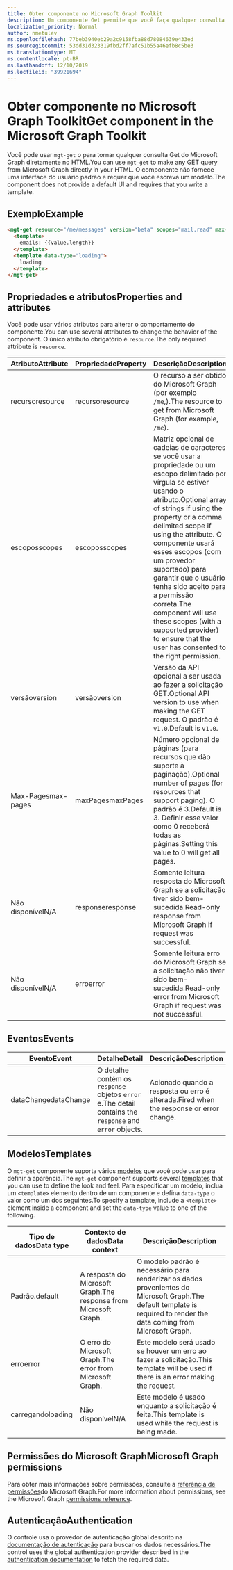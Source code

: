 ```yaml
---
title: Obter componente no Microsoft Graph Toolkit
description: Um componente Get permite que você faça qualquer consulta GET do Microsoft Graph diretamente no HTML.
localization_priority: Normal
author: nmetulev
ms.openlocfilehash: 77beb3940eb29a2c9158fba88d78084639e433ed
ms.sourcegitcommit: 53dd31d323319fbd2ff7afc51b55a46efb8c5be3
ms.translationtype: MT
ms.contentlocale: pt-BR
ms.lasthandoff: 12/10/2019
ms.locfileid: "39921694"
---
```

# <a name="get-component-in-the-microsoft-graph-toolkit"></a><span data-ttu-id="47498-103">Obter componente no Microsoft Graph Toolkit</span><span class="sxs-lookup"><span data-stu-id="47498-103">Get component in the Microsoft Graph Toolkit</span></span>

<span data-ttu-id="47498-104">Você pode usar `mgt-get` o para tornar qualquer consulta Get do Microsoft Graph diretamente no HTML.</span><span class="sxs-lookup"><span data-stu-id="47498-104">You can use `mgt-get` to make any GET query from Microsoft Graph directly in your HTML.</span></span> <span data-ttu-id="47498-105">O componente não fornece uma interface do usuário padrão e requer que você escreva um modelo.</span><span class="sxs-lookup"><span data-stu-id="47498-105">The component does not provide a default UI and requires that you write a template.</span></span>

## <a name="example"></a><span data-ttu-id="47498-106">Exemplo</span><span class="sxs-lookup"><span data-stu-id="47498-106">Example</span></span>

```html
<mgt-get resource="/me/messages" version="beta" scopes="mail.read" max-pages="2">
  <template>
    emails: {{value.length}}
  </template>
  <template data-type="loading">
    loading
  </template>
</mgt-get>
```

## <a name="properties-and-attributes"></a><span data-ttu-id="47498-107">Propriedades e atributos</span><span class="sxs-lookup"><span data-stu-id="47498-107">Properties and attributes</span></span>

<span data-ttu-id="47498-108">Você pode usar vários atributos para alterar o comportamento do componente.</span><span class="sxs-lookup"><span data-stu-id="47498-108">You can use several attributes to change the behavior of the component.</span></span> <span data-ttu-id="47498-109">O único atributo obrigatório é `resource`.</span><span class="sxs-lookup"><span data-stu-id="47498-109">The only required attribute is `resource`.</span></span>

| <span data-ttu-id="47498-110">Atributo</span><span class="sxs-lookup"><span data-stu-id="47498-110">Attribute</span></span> | <span data-ttu-id="47498-111">Propriedade</span><span class="sxs-lookup"><span data-stu-id="47498-111">Property</span></span>  | <span data-ttu-id="47498-112">Descrição</span><span class="sxs-lookup"><span data-stu-id="47498-112">Description</span></span> |
| --- | --- | --- |
| <span data-ttu-id="47498-113">recurso</span><span class="sxs-lookup"><span data-stu-id="47498-113">resource</span></span> | <span data-ttu-id="47498-114">recurso</span><span class="sxs-lookup"><span data-stu-id="47498-114">resource</span></span> | <span data-ttu-id="47498-115">O recurso a ser obtido do Microsoft Graph (por exemplo `/me`,).</span><span class="sxs-lookup"><span data-stu-id="47498-115">The resource to get from Microsoft Graph (for example, `/me`).</span></span> |
| <span data-ttu-id="47498-116">escopos</span><span class="sxs-lookup"><span data-stu-id="47498-116">scopes</span></span> | <span data-ttu-id="47498-117">escopos</span><span class="sxs-lookup"><span data-stu-id="47498-117">scopes</span></span> | <span data-ttu-id="47498-118">Matriz opcional de cadeias de caracteres se você usar a propriedade ou um escopo delimitado por vírgula se estiver usando o atributo.</span><span class="sxs-lookup"><span data-stu-id="47498-118">Optional array of strings if using the property or a comma delimited scope if using the attribute.</span></span> <span data-ttu-id="47498-119">O componente usará esses escopos (com um provedor suportado) para garantir que o usuário tenha sido aceito para a permissão correta.</span><span class="sxs-lookup"><span data-stu-id="47498-119">The component will use these scopes (with a supported provider) to ensure that the user has consented to the right permission.</span></span> |
| <span data-ttu-id="47498-120">versão</span><span class="sxs-lookup"><span data-stu-id="47498-120">version</span></span> | <span data-ttu-id="47498-121">versão</span><span class="sxs-lookup"><span data-stu-id="47498-121">version</span></span> | <span data-ttu-id="47498-122">Versão da API opcional a ser usada ao fazer a solicitação GET.</span><span class="sxs-lookup"><span data-stu-id="47498-122">Optional API version to use when making the GET request.</span></span> <span data-ttu-id="47498-123">O padrão é `v1.0`.</span><span class="sxs-lookup"><span data-stu-id="47498-123">Default is `v1.0`.</span></span>  |
| <span data-ttu-id="47498-124">Max-Pages</span><span class="sxs-lookup"><span data-stu-id="47498-124">max-pages</span></span> | <span data-ttu-id="47498-125">maxPages</span><span class="sxs-lookup"><span data-stu-id="47498-125">maxPages</span></span> | <span data-ttu-id="47498-126">Número opcional de páginas (para recursos que dão suporte à paginação).</span><span class="sxs-lookup"><span data-stu-id="47498-126">Optional number of pages (for resources that support paging).</span></span> <span data-ttu-id="47498-127">O padrão é 3.</span><span class="sxs-lookup"><span data-stu-id="47498-127">Default is 3.</span></span> <span data-ttu-id="47498-128">Definir esse valor como 0 receberá todas as páginas.</span><span class="sxs-lookup"><span data-stu-id="47498-128">Setting this value to 0 will get all pages.</span></span>  |
| <span data-ttu-id="47498-129">Não disponível</span><span class="sxs-lookup"><span data-stu-id="47498-129">N/A</span></span> | <span data-ttu-id="47498-130">response</span><span class="sxs-lookup"><span data-stu-id="47498-130">response</span></span> | <span data-ttu-id="47498-131">Somente leitura resposta do Microsoft Graph se a solicitação tiver sido bem-sucedida.</span><span class="sxs-lookup"><span data-stu-id="47498-131">Read-only response from Microsoft Graph if request was successful.</span></span>  |
| <span data-ttu-id="47498-132">Não disponível</span><span class="sxs-lookup"><span data-stu-id="47498-132">N/A</span></span> |<span data-ttu-id="47498-133">erro</span><span class="sxs-lookup"><span data-stu-id="47498-133">error</span></span>| <span data-ttu-id="47498-134">Somente leitura erro do Microsoft Graph se a solicitação não tiver sido bem-sucedida.</span><span class="sxs-lookup"><span data-stu-id="47498-134">Read-only error from Microsoft Graph if request was not successful.</span></span> |

## <a name="events"></a><span data-ttu-id="47498-135">Eventos</span><span class="sxs-lookup"><span data-stu-id="47498-135">Events</span></span>
| <span data-ttu-id="47498-136">Evento</span><span class="sxs-lookup"><span data-stu-id="47498-136">Event</span></span> | <span data-ttu-id="47498-137">Detalhe</span><span class="sxs-lookup"><span data-stu-id="47498-137">Detail</span></span> | <span data-ttu-id="47498-138">Descrição</span><span class="sxs-lookup"><span data-stu-id="47498-138">Description</span></span> |
| --- | --- | --- |
| <span data-ttu-id="47498-139">dataChange</span><span class="sxs-lookup"><span data-stu-id="47498-139">dataChange</span></span> | <span data-ttu-id="47498-140">O detalhe contém os `response` objetos `error` e.</span><span class="sxs-lookup"><span data-stu-id="47498-140">The detail contains the `response` and `error` objects.</span></span> | <span data-ttu-id="47498-141">Acionado quando a resposta ou erro é alterada.</span><span class="sxs-lookup"><span data-stu-id="47498-141">Fired when the response or error change.</span></span> |

## <a name="templates"></a><span data-ttu-id="47498-142">Modelos</span><span class="sxs-lookup"><span data-stu-id="47498-142">Templates</span></span>

<span data-ttu-id="47498-143">O `mgt-get` componente suporta vários [modelos](../templates.md) que você pode usar para definir a aparência.</span><span class="sxs-lookup"><span data-stu-id="47498-143">The `mgt-get` component supports several [templates](../templates.md) that you can use to define the look and feel.</span></span> <span data-ttu-id="47498-144">Para especificar um modelo, inclua um `<template>` elemento dentro de um componente e defina `data-type` o valor como um dos seguintes.</span><span class="sxs-lookup"><span data-stu-id="47498-144">To specify a template, include a `<template>` element inside a component and set the `data-type` value to one of the following.</span></span>

| <span data-ttu-id="47498-145">Tipo de dados</span><span class="sxs-lookup"><span data-stu-id="47498-145">Data type</span></span> | <span data-ttu-id="47498-146">Contexto de dados</span><span class="sxs-lookup"><span data-stu-id="47498-146">Data context</span></span> | <span data-ttu-id="47498-147">Descrição</span><span class="sxs-lookup"><span data-stu-id="47498-147">Description</span></span> |
| --- | --- | --- |
| <span data-ttu-id="47498-148">Padrão.</span><span class="sxs-lookup"><span data-stu-id="47498-148">default</span></span> | <span data-ttu-id="47498-149">A resposta do Microsoft Graph.</span><span class="sxs-lookup"><span data-stu-id="47498-149">The response from Microsoft Graph.</span></span> | <span data-ttu-id="47498-150">O modelo padrão é necessário para renderizar os dados provenientes do Microsoft Graph.</span><span class="sxs-lookup"><span data-stu-id="47498-150">The default template is required to render the data coming from Microsoft Graph.</span></span> |
| <span data-ttu-id="47498-151">erro</span><span class="sxs-lookup"><span data-stu-id="47498-151">error</span></span> | <span data-ttu-id="47498-152">O erro do Microsoft Graph.</span><span class="sxs-lookup"><span data-stu-id="47498-152">The error from Microsoft Graph.</span></span> | <span data-ttu-id="47498-153">Este modelo será usado se houver um erro ao fazer a solicitação.</span><span class="sxs-lookup"><span data-stu-id="47498-153">This template will be used if there is an error making the request.</span></span> |
| <span data-ttu-id="47498-154">carregando</span><span class="sxs-lookup"><span data-stu-id="47498-154">loading</span></span> | <span data-ttu-id="47498-155">Não disponível</span><span class="sxs-lookup"><span data-stu-id="47498-155">N/A</span></span> | <span data-ttu-id="47498-156">Este modelo é usado enquanto a solicitação é feita.</span><span class="sxs-lookup"><span data-stu-id="47498-156">This template is used while the request is being made.</span></span> |

## <a name="microsoft-graph-permissions"></a><span data-ttu-id="47498-157">Permissões do Microsoft Graph</span><span class="sxs-lookup"><span data-stu-id="47498-157">Microsoft Graph permissions</span></span>

<span data-ttu-id="47498-158">Para obter mais informações sobre permissões, consulte a [referência de permissões](https://docs.microsoft.com/graph/permissions-reference)do Microsoft Graph.</span><span class="sxs-lookup"><span data-stu-id="47498-158">For more information about permissions, see the Microsoft Graph [permissions reference](https://docs.microsoft.com/graph/permissions-reference).</span></span> 

## <a name="authentication"></a><span data-ttu-id="47498-159">Autenticação</span><span class="sxs-lookup"><span data-stu-id="47498-159">Authentication</span></span>

<span data-ttu-id="47498-160">O controle usa o provedor de autenticação global descrito na [documentação de autenticação](./../providers.md) para buscar os dados necessários.</span><span class="sxs-lookup"><span data-stu-id="47498-160">The control uses the global authentication provider described in the [authentication documentation](./../providers.md) to fetch the required data.</span></span>
